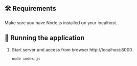 ## 🛠 Requirements

Make sure you have Node.js installed on your localhost.


## 🚀 Running the application

1. Start server and access from browser http://localhost:8000

   ```sh
   node index.js
   ```
